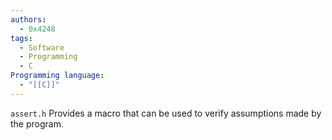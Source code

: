 ```yaml
---
authors:
  - 0x4248
tags:
  - Software
  - Programming
  - C
Programming language:
  - "[[C]]"
---
```

`assert.h` Provides a macro that can be used to verify assumptions made by the program.
